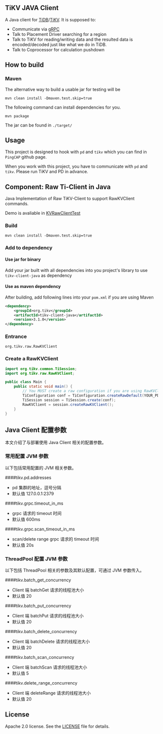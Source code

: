## TiKV JAVA Client

A Java client for [TiDB](https://github.com/pingcap/tidb)/[TiKV](https://github.com/tikv/tikv).
It is supposed to:
+ Communicate via [gRPC](http://www.grpc.io/)
+ Talk to Placement Driver searching for a region
+ Talk to TiKV for reading/writing data and the resulted data is encoded/decoded just like what we do in TiDB.
+ Talk to Coprocessor for calculation pushdown

## How to build

### Maven

The alternative way to build a usable jar for testing will be

```
mvn clean install -Dmaven.test.skip=true
```

The following command can install dependencies for you.

```
mvn package
```

The jar can be found in `./target/`

## Usage

This project is designed to hook with `pd` and `tikv` which you can find in `PingCAP` github page.

When you work with this project, you have to communicate with `pd` and `tikv`. Please run TiKV and PD in advance.

## Component: Raw Ti-Client in Java

Java Implementation of Raw TiKV-Client to support RawKVClient commands.

Demo is avaliable in [KVRawClientTest](https://github.com/birdstorm/KVRawClientTest/)

### Build
```
mvn clean install -Dmaven.test.skip=true
```

### Add to dependency

#### Use jar for binary

Add your jar built with all dependencies into you project's library to use `tikv-client-java` as dependency

#### Use as maven dependency

After building, add following lines into your `pom.xml` if you are using Maven

```xml
<dependency>
	<groupId>org.tikv</groupId>
	<artifactId>tikv-client-java</artifactId>
	<version>3.1.0</version>
</dependency>
```

### Entrance
`org.tikv.raw.RawKVClient`

### Create a RawKVClient

```java
import org.tikv.common.TiSession;
import org.tikv.raw.RawKVClient;

public class Main {
	public static void main() {
		// You MUST create a raw configuration if you are using RawKVClient.
		TiConfiguration conf = TiConfiguration.createRawDefault(YOUR_PD_ADDRESSES);
		TiSession session = TiSession.create(conf);
		RawKVClient = session.createRawKVClient();
	}
}
```

## Java Client 配置参数

本文介绍了与部署使用 Java Client 相关的配置参数。

### 常用配置 JVM 参数

以下包括常用配置的 JVM 相关参数。

####tikv.pd.addresses
- pd 集群的地址，逗号分隔
- 默认值 127.0.0.1:2379

####tikv.grpc.timeout_in_ms
- grpc 请求的 timeout 时间
- 默认值 600ms

####tikv.grpc.scan_timeout_in_ms
- scan/delete range grpc 请求的 timeout 时间
- 默认值 20s

### ThreadPool 配置 JVM 参数

以下包括 ThreadPool 相关的参数及其默认配置，可通过 JVM 参数传入。

####tikv.batch_get_concurrency
- Client 端 batchGet 请求的线程池大小
- 默认值 20

####tikv.batch_put_concurrency
- Client 端 batchPut 请求的线程池大小
- 默认值 20

####tikv.batch_delete_concurrency
- Client 端 batchDelete 请求的线程池大小
- 默认值 20

####tikv.batch_scan_concurrency
- Client 端 batchScan 请求的线程池大小
- 默认值 5

####tikv.delete_range_concurrency
- Client 端 deleteRange 请求的线程池大小
- 默认值 20


## License
Apache 2.0 license. See the [LICENSE](./LICENSE) file for details.
